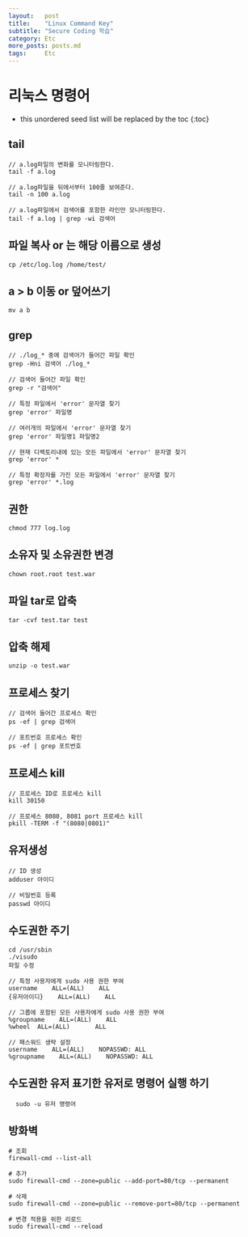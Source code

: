 ```yaml
---
layout:   post
title:    "Linux Command Key"
subtitle: "Secure Coding 학습"
category: Etc
more_posts: posts.md
tags:     Etc
---
```

# 리눅스 명령어

<!--more-->
<!-- Table of contents -->
* this unordered seed list will be replaced by the toc
{:toc}

<!-- text -->
## tail

``` linux
// a.log파일의 변화를 모니터링한다.
tail -f a.log

// a.log파일을 뒤에서부터 100줄 보여준다.
tail -n 100 a.log

// a.log파일에서 검색어를 포함한 라인만 모니터링한다.
tail -f a.log | grep -wi 검색어
```

## 파일 복사 or 는 해당 이름으로 생성
``` linux
cp /etc/log.log /home/test/
```

## a > b 이동 or 덮어쓰기
``` linux
mv a b
```

## grep
``` linux
// ./log_* 중에 검색어가 들어간 파일 확인
grep -Hni 검색어 ./log_*

// 검색어 들어간 파일 확인
grep -r "검색어"

// 특정 파일에서 'error' 문자열 찾기
grep 'error' 파일명

// 여러개의 파일에서 'error' 문자열 찾기
grep 'error' 파일명1 파일명2

// 현재 디렉토리내에 있는 모든 파일에서 'error' 문자열 찾기
grep 'error' *

// 특정 확장자를 가진 모든 파일에서 'error' 문자열 찾기
grep 'error' *.log
```

## 권한
``` linux
chmod 777 log.log
```

## 소유자 및 소유권한 변경
``` linux
chown root.root test.war
```

## 파일 tar로 압축
``` linux
tar -cvf test.tar test
```

## 압축 해제
``` linux
unzip -o test.war
```

## 프로세스 찾기
``` linux
// 검색어 들어간 프로세스 확인
ps -ef | grep 검색어

// 포트번호 프로세스 확인
ps -ef | grep 포트번호
```

## 프로세스 kill
``` linux
// 프로세스 ID로 프로세스 kill
kill 30150

// 프로세스 8080, 8081 port 프로세스 kill
pkill -TERM -f "(8080|0801)"
```
## 유저생성
```
// ID 생성
adduser 아이디

// 비밀번호 등록
passwd 아이디

```

## 수도권한 주기
```
cd /usr/sbin
./visudo
파일 수정

// 특정 사용자에게 sudo 사용 권한 부여
username    ALL=(ALL)    ALL
{유저아이디}    ALL=(ALL)    ALL

// 그룹에 포함된 모든 사용자에게 sudo 사용 권한 부여
%groupname    ALL=(ALL)    ALL
%wheel  ALL=(ALL)       ALL

// 패스워드 생략 설정
username    ALL=(ALL)    NOPASSWD: ALL
%groupname    ALL=(ALL)    NOPASSWD: ALL
```

## 수도권한 유저 표기한 유저로 명령어 실행 하기
```shell
  sudo -u 유저 명령어
```

## 방화벽

``` shell
# 조회
firewall-cmd --list-all

# 추가
sudo firewall-cmd --zone=public --add-port=80/tcp --permanent

# 삭제
sudo firewall-cmd --zone=public --remove-port=80/tcp --permanent

# 변경 적용을 위한 리로드
sudo firewall-cmd --reload

```